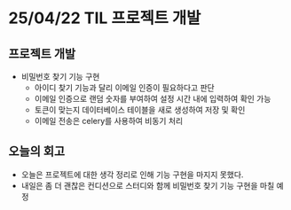 # 25/04/22 TIL 프로젝트 개발
## 프로젝트 개발
- 비밀번호 찾기 기능 구현
  - 아이디 찾기 기능과 달리 이메일 인증이 필요하다고 판단
  - 이메일 인증으로 랜덤 숫자를 부여하여 설정 시간 내에 입력하여 확인 가능
  - 토큰이 맞는지 데이터베이스 테이블을 새로 생성하여 저장 및 확인
  - 이메일 전송은 celery를 사용하여 비동기 처리

## 오늘의 회고
- 오늘은 프로젝트에 대한 생각 정리로 인해 기능 구현을 마지지 못했다.
- 내일은 좀 더 괜찮은 컨디션으로 스터디와 함께 비밀번호 찾기 기능 구현을 마칠 예정